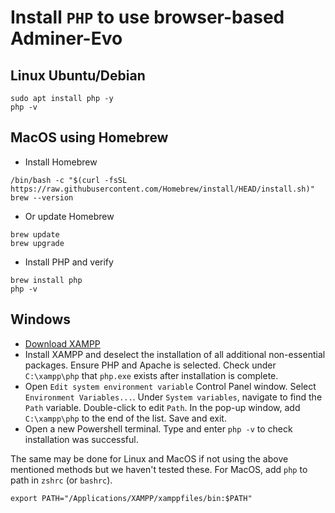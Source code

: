 # Install `PHP` to use browser-based Adminer-Evo

## Linux Ubuntu/Debian
```
sudo apt install php -y
php -v
```

## MacOS using Homebrew
- Install Homebrew
```
/bin/bash -c "$(curl -fsSL https://raw.githubusercontent.com/Homebrew/install/HEAD/install.sh)"
brew --version
```
- Or update Homebrew
```
brew update
brew upgrade
```
- Install PHP and verify
```
brew install php
php -v
```

## Windows
- [Download XAMPP](https://www.apachefriends.org/download.html)
- Install XAMPP and deselect the installation of all additional non-essential packages. Ensure PHP and Apache is selected. Check under `C:\xampp\php` that `php.exe` exists after installation is complete.
- Open `Edit system environment variable` Control Panel window. Select `Environment Variables...`. Under `System variables`, navigate to find the `Path` variable. Double-click to edit `Path`. In the pop-up window, add `C:\xampp\php` to the end of the list. Save and exit.
- Open a new Powershell terminal. Type and enter `php -v` to check installation was successful.


The same may be done for Linux and MacOS if not using the above mentioned methods but we haven't tested these.
For MacOS, add `php` to path in `zshrc` (or `bashrc`).
```
export PATH="/Applications/XAMPP/xamppfiles/bin:$PATH"
```
